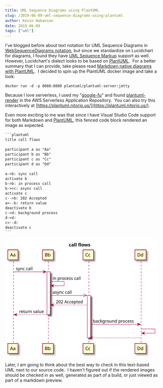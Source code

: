 ```yaml
---
title: UML Sequence Diagrams using PlantUML
slug: /2019-06-09-uml-sequence-diagrams-using-plantuml
author: Kevin Hakanson
date: 2019-06-09
tags: ["uml"]
---
```

I've blogged before about text notation for UML Sequence Diagrams in [WebSequenceDiagrams notation](../2016-03-01-websequencediagrams-notation), but since we standardize on Lucidchart for diagrams, I found they have [UML Sequence Markup](https://lucidchart.zendesk.com/hc/en-us/articles/208029986) support as well.  However, Lucidchart's dialect looks to be based on [PlantUML](http://plantuml.com/index).  For a better summary that I can provide, take please read [Markdown native diagrams with PlantUML](https://blog.anoff.io/2018-07-31-diagrams-with-plantuml/).  I decided to spin up the PlantUML docker image and take a look:

    docker run -d -p 8080:8080 plantuml/plantuml-server:jetty

Because I love serverless, I used my "[google-fu](https://en.wiktionary.org/wiki/Google-fu)" and found [plantuml-render](https://serverlessrepo.aws.amazon.com/applications/arn:aws:serverlessrepo:us-east-1:293246570391:applications~plantuml-render) in the AWS Serverless Application Repository.  You can also try this interactively at [https://plantuml.nitorio.us/](https://plantuml.nitorio.us/).

Even more exciting to me was that since I have Visual Studio Code support for both Markdown and [PlantUML](https://marketplace.visualstudio.com/items?itemName=jebbs.plantuml), this fenced code block rendered an image as expected.

    ```plantuml
    title call flows  

    participant a as "Aa"
    participant b as "Bb"
    participant c as "Cc"
    participant d as "Dd"

    a->b: sync call  
    activate b
    b->b: in process call
    b->>c: async call  
    activate c  
    c-->b: 202 Accepted  
    a<--b: return value  
    deactivate b
    c->d: background process  
    d->d:
    c<--d:
    deactivate c
    ```

[![UML Sequence Diagram](images/callflows.svg "call flows")](images/callflows.svg)

Later, I am going to think about the best way to check in this text-based UML next to our source code.  I haven't figured out if the rendered images should be checked in as well, generated as part of a build, or just viewed as part of a markdown preview.

